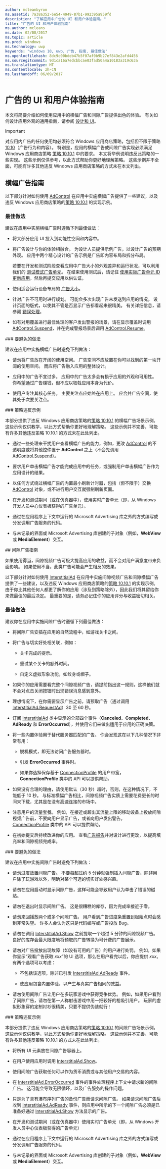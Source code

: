 ```yaml
---
author: mcleanbyron
ms.assetid: 7a38a352-6e54-4949-87b1-992395a959fd
description: "了解应用中广告的 UI 和用户体验指南。"
title: "广告的 UI 和用户体验指南"
ms.author: mcleans
ms.date: 02/08/2017
ms.topic: article
ms.prod: windows
ms.technology: uwp
keywords: "windows 10, uwp, 广告, 指南, 最佳做法"
ms.openlocfilehash: 8dc9c00bdeb47b5f07af0b9b27ef843e2afd4456
ms.sourcegitcommit: 9d1ca16a7edcbbcae03fad50a4a10183a319c63a
ms.translationtype: HT
ms.contentlocale: zh-CN
ms.lasthandoff: 06/09/2017
---
```

# <a name="ui-and-user-experience-guidelines-for-ads"></a>广告的 UI 和用户体验指南

本文将简要介绍如何使用应用中的横幅广告和间隙广告提供出色的体验。 有关如何设计应用外观的通用指南，请参阅 [设计和 UI](https://developer.microsoft.com/windows/apps/design)。

> [!IMPORTANT]
> 对应用内广告的任何使用均必须符合 Windows 应用商店策略，包括但不限于策略 [10.10](https://msdn.microsoft.com/library/windows/apps/dn764944.aspx#pol_10_10)（广告行为和内容）。 特别是，应用的横幅广告或间隙广告实现必须满足 Windows 应用商店策略 [策略 10.10.1](https://msdn.microsoft.com/library/windows/apps/dn764944.aspx#pol_10_10) 中的要求。 本文将举例说明违反此策略的一些实现。 这些示例仅供参考，以此方式帮助你更好地理解策略。 这些示例并不全面，可能有许多其他违反 Windows 应用商店策略的方式未在本文列出。

## <a name="guidelines-for-banner-ads"></a>横幅广告指南

以下部分针对如何使用 [AdControl](https://msdn.microsoft.com/library/windows/apps/microsoft.advertising.winrt.ui.adcontrol.aspx) 在应用中实施横幅广告提供了一些建议，以及违反 Windows 应用商店策略的[策略 10.10.1](https://msdn.microsoft.com/library/windows/apps/dn764944.aspx#pol_10_10) 的实现示例。

### <a name="best-practices"></a>最佳做法

建议在应用中实施横幅广告时遵循下列最佳做法：

* 将大部分应用 UI 投入到功能性空间和内容中。

* 将广告设计与你的体验相融合。 为设计人员提供示例广告，以设计广告的预期外观。 应用中两个精心设计的广告示例是广告即内容布局和拆分布局。

  若要在开发和测试阶段查看应用中广告大小的外观差异和运行状况，可以利用我们的 [测试模式广告单元](test-mode-values.md)。 在结束使用测试后，请记住 [使用实际广告单元 ID 更新应用](set-up-ad-units-in-your-app.md)，然后再提交应用以供认证。

* 使用适合运行设备布局的 [广告大小](supported-ad-sizes-for-banner-ads.md)。

* 针对广告不可用时进行规划。 可能会多次出现广告未发送到应用的情况。 设计页面的版式，以使其不管是否显示广告都看起来很精美。 有关详细信息，请参阅 [错误处理](error-handling-with-advertising-libraries.md)。

* 如有对用覆盖进行最佳处理的客户发出警报的场景，请在显示覆盖时调用 [AdControl.Suspend](https://msdn.microsoft.com/library/windows/apps/microsoft.advertising.winrt.ui.adcontrol.suspend.aspx)，并在完成警报场景后调用 [AdControl.Resume](https://msdn.microsoft.com/library/windows/apps/microsoft.advertising.winrt.ui.adcontrol.resume.aspx)。

<span />
### <a name="practices-to-avoid"></a>要避免的做法

建议在应用中实施横幅广告时避免下列做法：

* 请勿将广告放在开阔的使用空间。 广告空间不应放置在你可以找到的第一块开阔的使用空间。 而应将广告融入应用的整体设计。

* 应用中的广告不宜过多。 应用中的广告太多会有损于应用的外观和可用性。 你希望通过广告赚钱，但不应以牺牲应用本身为代价。

* 使用户专注其核心任务。 主要关注点应始终在应用上。 应合并广告空间，使其处于次要关注点。

<span />
### <a name="examples-of-policy-violations"></a>策略违反示例

本部分提供了违反 Windows 应用商店策略的[策略 10.10.1](https://msdn.microsoft.com/library/windows/apps/dn764944.aspx#pol_10_10) 的横幅广告场景示例。 这些示例仅供教学，以此方式帮助你更好地理解策略。 这些示例并不完善，可能有许多其他违反策略 10.10.1 的方式未在此处列出。

* 通过一些处理来干扰用户查看横幅广告的能力，例如，更改 [AdControl](https://msdn.microsoft.com/library/windows/apps/microsoft.advertising.winrt.ui.adcontrol.aspx) 的不透明度或将其他控件置于 **AdControl** 之上（不会先调用 [AdControl.Suspend](https://msdn.microsoft.com/library/windows/apps/microsoft.advertising.winrt.ui.adcontrol.suspend.aspx)）。

* 要求用户单击横幅广告才能完成应用中的任务，或强制用户单击横幅广告作为应用设计的结果。

* 以任何方式绕过横幅广告的内置最小刷新计时器，包括（但不限于）交换 [AdControl](https://msdn.microsoft.com/library/windows/apps/microsoft.advertising.winrt.ui.adcontrol.aspx) 对象，或不进行用户交互就强制刷新页面。

* 在开发和测试期间（或在仿真器中），使用实时广告单元（即，从 Windows 开发人员中心仪表板获得的广告单元）。

* 通过在应用程序上下文中运行的 Microsoft Advertising 库之外的方式编写或分发调用广告服务的代码。

* 与未记录的界面或 Microsoft Advertising 库创建的子对象（例如，**WebView** 或 **MediaElement**）交互。

<span id="interstitialbestpractices10">
## <a name="guidelines-for-interstitial-ads"></a>间隙广告指南

如果使用得当，间隙视频广告可极大提高应用的收益，而不会对用户满意度带来负面影响。 如果使用不当，此类广告可能会产生相反的效果。

以下部分针对如何使用 [InterstitialAd](https://msdn.microsoft.com/library/windows/apps/microsoft.advertising.winrt.ui.interstitialad.aspx) 在应用中实施间隙视频广告和间隙横幅广告提供了一些建议，以及违反 Windows 应用商店策略的[策略 10.10.1](https://msdn.microsoft.com/library/windows/apps/dn764944.aspx#pol_10_10) 的实现示例。 由于你比其他任何人都更了解你的应用（涉及到策略除外），因此我们将其留给你来做最佳的最后决定。 最重要的是，请务必记住你的应用评分与收益密切相关。

### <a name="best-practices"></a>最佳做法

建议你在应用中实施间隙广告时遵循下列最佳做法：

* 将间隙广告安插在应用的自然流程中，如游戏关卡之间。

* 将广告与切实好处相关联，例如：

    * 关卡完成的提示。

    * 重试某个关卡的额外时间。

    * 自定义虚拟形象功能，如纹身或帽子。

* 如果你的应用需要看完整个间隙视频广告，请提前指出这一规则，这样他们就不会对点击关闭按钮时出现错误消息感到意外。

* 理想情况下，在你需要显示广告之前，请预取广告（通过调用 [InterstitialAd.RequestAd](https://msdn.microsoft.com/library/windows/apps/microsoft.advertising.winrt.ui.interstitialad.requestad.aspx)）30 至 60 秒。

* 订阅 [InterstitialAd](https://msdn.microsoft.com/library/windows/apps/microsoft.advertising.winrt.ui.interstitialad.aspx) 类中显示的全部四个事件（**Canceled**、**Completed**、**AdReady** 和 **ErrorOccurred**），并使用它们来做出适用于应用的正确决策。

* 将一些内置体验用于替代服务器匹配的广告。 你会发现这在以下几种情况下非常有用：

    * 脱机模式，即无法访问广告服务器时。

    * 引发 **ErrorOccurred** 事件时。

    * 如果你选择保存基于 [ConnectionProfile](https://msdn.microsoft.com/library/windows/apps/windows.networking.connectivity.connectionprofile.aspx) 的用户带宽，**ConnectionProfile** 类中的 API 可以提供帮助。

* 如果没有合理的理由，请使用默认（30 秒）超时，否则，在这种情况下，不能低于 10 秒。 与标准横幅广告相比，间隙视频广告实质上需要花费更长的时间来下载，尤其是在没有高速连接的市场中。

<span/>

* 注意用户的流量套餐。 例如，在接近或超出其流量上限的移动设备上投放间隙视频广告前，不要向用户显示广告，或者向用户发出警告。 [ConnectionProfile](https://msdn.microsoft.com/library/windows/apps/windows.networking.connectivity.connectionprofile.aspx) 类中的 API 可以提供帮助。

* 在初始提交后持续改进你的应用。 查看[广告报告](../publish/advertising-performance-report.md)并对设计进行更改，以提高填充率和间隙视频完成率。

<span />
### <a name="practices-to-avoid"></a>要避免的做法

建议在应用中实施间隙广告时避免下列做法：

* 请勿过度放置间隙广告。 不要每超过约 5 分钟就强制插入间隙广告，除非用户除了玩游戏以外，明确对某个可选的切实好处感兴趣。

* 请勿在应用启动时显示间隙广告，这样可能会导致用户认为单击了错误的磁贴。

* 请勿在退出时显示间隙广告。 这是很糟糕的库存，因为完成率接近于零。

* 请勿来回播放两个或多个间隙广告。 用户看到广告进度条重置到起始点时会感到非常失望。 许多人会认为这只是代码编写或广告投放 Bug。

* 请勿在调用 [InterstitialAd.Show](https://msdn.microsoft.com/library/windows/apps/microsoft.advertising.winrt.ui.interstitialad.show.aspx) 之前提取一个超过 5 分钟的间隙视频广告。 良好的库存会最大限度地将预取的广告转换为可计费的广告展示。

* 请勿对广告投放出现故障（如没有可用的广告）的用户进行处罚。 例如，如果你显示“观看广告获取 *xxx*”的 UI 选项，那么在用户看完以后，你应提供 *xxx*。 有两个选项可以考虑：

    * 不包括该选项，除非已引发 [InterstitialAd.AdReady](https://msdn.microsoft.com/library/windows/apps/microsoft.advertising.winrt.ui.interstitialad.adready.aspx) 事件。

    * 使应用包含内置体验，以产生与真实广告相同的效益。

* 请勿使用间隙广告让用户在多玩家游戏中获得竞争优势。 例如，如果用户看到了间隙广告，请勿在第一人称射击游戏中用一把较好的枪吸引用户。 玩家的虚拟形象穿的定制衬衫很精美，只要不提供伪装就行！

<span />
### <a name="examples-of-policy-violations"></a>策略违反示例

本部分提供了违反 Windows 应用商店策略的[策略 10.10.1](https://msdn.microsoft.com/library/windows/apps/dn764944.aspx#pol_10_10) 的间隙广告场景示例。 这些示例仅供教学，以此方式帮助你更好地理解策略。 这些示例并不完善，可能有许多其他违反策略 10.10.1 的方式未在此处列出。

* 将所有 UI 元素放在间隙广告容器上。

* 在用户使用应用时调用 [InterstitialAd.Show](https://msdn.microsoft.com/library/windows/apps/microsoft.advertising.winrt.ui.interstitialad.show.aspx)。

* 使用间隙广告获取任何可以作为货币消费或与其他用户交易的内容。

* 在 [InterstitialAd.ErrorOccurred](https://msdn.microsoft.com/library/windows/apps/microsoft.advertising.winrt.ui.interstitialad.erroroccurred.aspx) 事件的事件处理程序上下文中请求新的间隙广告。 这可能会导致无限循环，以及广告服务的操作问题。

* 只是为了具有瀑布序列广告的备份广告而请求间隙广告。 如果请求间隙广告后收到 [InterstitialAd.AdReady](https://msdn.microsoft.com/library/windows/apps/microsoft.advertising.winrt.ui.interstitialad.adready.aspx) 事件，则应用中所示的下一个间隙广告必须是已准备好通过 [InterstitialAd.Show](https://msdn.microsoft.com/library/windows/apps/microsoft.advertising.winrt.ui.interstitialad.show.aspx) 方法显示的广告。

* 在开发和测试期间（或在仿真器中）使用实时广告单元（即，从 Windows 开发人员中心仪表板获得的广告单元）

* 通过在应用程序上下文中运行的 Microsoft Advertising 库之外的方式编写或分发调用广告服务的代码。

* 与未记录的界面或 Microsoft Advertising 库创建的子对象（例如，**WebView** 或 **MediaElement**）交互。

 

 
